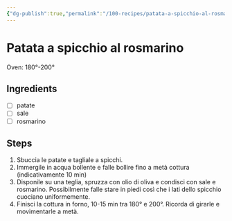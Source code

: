 ```yaml
---
{"dg-publish":true,"permalink":"/100-recipes/patata-a-spicchio-al-rosmarino/"}
---
```


# Patata a spicchio al rosmarino
Oven: 180°-200°
## Ingredients
- [ ] patate
- [ ] sale
- [ ] rosmarino
## Steps
1. Sbuccia le patate e tagliale a spicchi.
2. Immergile in acqua bollente e falle bollire fino a metà cottura (indicativamente 10 min)
3. Disponile su una teglia, spruzza con olio di oliva e condisci con sale e rosmarino. Possibilmente falle stare in piedi così che i lati dello spicchio cuociano uniformemente.
4. Finisci la cottura in forno, 10-15 min tra 180° e 200°. Ricorda di girarle e movimentarle a metà.
